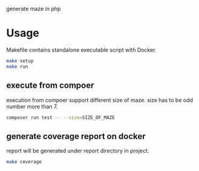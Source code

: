 generate maze in php

# Usage

Makefile contains standalone executable script with Docker.

```bash
make setup
make run
```

## execute from compoer

execution from compoer support different size of maze.
size has to be odd number more than 7.

```bash
composer run test -- --size=SIZE_OF_MAZE
```

## generate coverage report on docker

report will be generated under report directory in project.

```bash
make coverage
```